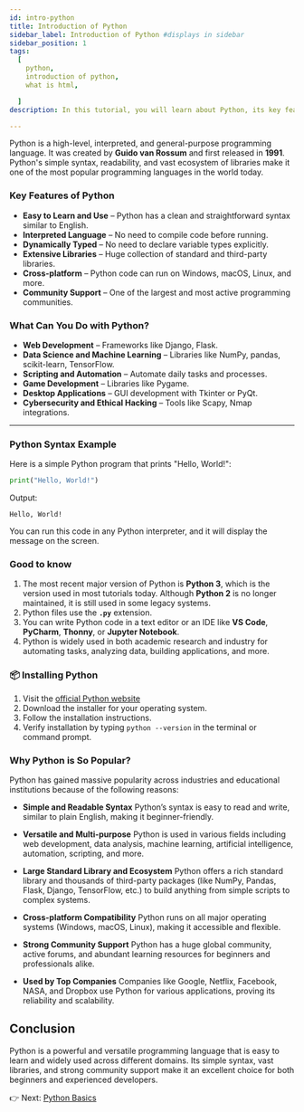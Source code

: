 ```yaml
---
id: intro-python
title: Introduction of Python 
sidebar_label: Introduction of Python #displays in sidebar
sidebar_position: 1
tags:
  [
    python,
    introduction of python,
    what is html,

  ]
description: In this tutorial, you will learn about Python, its key features, why Python is so popular, how to write Python code, how to set up the environment, Python syntax compared to other languages, and more.

---
```


Python is a high-level, interpreted, and general-purpose programming language. It was created by **Guido van Rossum** and first released in **1991**. Python's simple syntax, readability, and vast ecosystem of libraries make it one of the most popular programming languages in the world today. 


### Key Features of Python

- **Easy to Learn and Use** – Python has a clean and straightforward syntax similar to English.
- **Interpreted Language** – No need to compile code before running.
- **Dynamically Typed** – No need to declare variable types explicitly.
- **Extensive Libraries** – Huge collection of standard and third-party libraries.
- **Cross-platform** – Python code can run on Windows, macOS, Linux, and more.
- **Community Support** – One of the largest and most active programming communities.


### What Can You Do with Python?

- **Web Development** – Frameworks like Django, Flask.
- **Data Science and Machine Learning** – Libraries like NumPy, pandas, scikit-learn, TensorFlow.
- **Scripting and Automation** – Automate daily tasks and processes.
- **Game Development** – Libraries like Pygame.
- **Desktop Applications** – GUI development with Tkinter or PyQt.
- **Cybersecurity and Ethical Hacking** – Tools like Scapy, Nmap integrations.

---

### Python Syntax Example

Here is a simple Python program that prints "Hello, World!":


```python
print("Hello, World!")
````

 Output:

```
Hello, World!
```

You can run this code in any Python interpreter, and it will display the message on the screen.


### Good to know

1. The most recent major version of Python is **Python 3**, which is the version used in most tutorials today. Although **Python 2** is no longer maintained, it is still used in some legacy systems.
2. Python files use the **`.py`** extension.
3. You can write Python code in a text editor or an IDE like **VS Code**, **PyCharm**, **Thonny**, or **Jupyter Notebook**.
4. Python is widely used in both academic research and industry for automating tasks, analyzing data, building applications, and more.


### 📦 Installing Python

1. Visit the [official Python website](https://www.python.org/downloads/)
2. Download the installer for your operating system.
3. Follow the installation instructions.
4. Verify installation by typing `python --version` in the terminal or command prompt.


### Why Python is So Popular?

Python has gained massive popularity across industries and educational institutions because of the following reasons:

* **Simple and Readable Syntax**
  Python’s syntax is easy to read and write, similar to plain English, making it beginner-friendly.

* **Versatile and Multi-purpose**
  Python is used in various fields including web development, data analysis, machine learning, artificial intelligence, automation, scripting, and more.

* **Large Standard Library and Ecosystem**
  Python offers a rich standard library and thousands of third-party packages (like NumPy, Pandas, Flask, Django, TensorFlow, etc.) to build anything from simple scripts to complex systems.

* **Cross-platform Compatibility**
  Python runs on all major operating systems (Windows, macOS, Linux), making it accessible and flexible.

* **Strong Community Support**
  Python has a huge global community, active forums, and abundant learning resources for beginners and professionals alike.

* **Used by Top Companies**
  Companies like Google, Netflix, Facebook, NASA, and Dropbox use Python for various applications, proving its reliability and scalability.


## Conclusion

Python is a powerful and versatile programming language that is easy to learn and widely used across different domains. Its simple syntax, vast libraries, and strong community support make it an excellent choice for both beginners and experienced developers.

👉 Next: [Python Basics](./basics)
